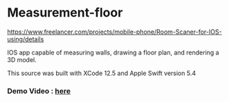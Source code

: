 # Measurement-floor

https://www.freelancer.com/projects/mobile-phone/Room-Scaner-for-IOS-using/details

IOS app capable of measuring walls, drawing a floor plan, and rendering a 3D model.

This source was built with XCode 12.5 and Apple Swift version 5.4

### Demo Video : [here](https://github.com/tarzan0420/Measurement-floor/blob/master/Demo/Tutorial.mov)

